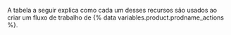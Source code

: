 A tabela a seguir explica como cada um desses recursos são usados ao criar um fluxo de trabalho de {% data variables.product.prodname_actions %}.
